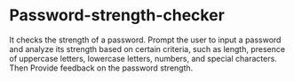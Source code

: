 # Password-strength-checker
It checks the strength of a password. Prompt the user to input a password and analyze its strength based on certain criteria, such as length, presence of uppercase letters, lowercase letters, numbers, and special characters. Then Provide feedback on the password strength.
